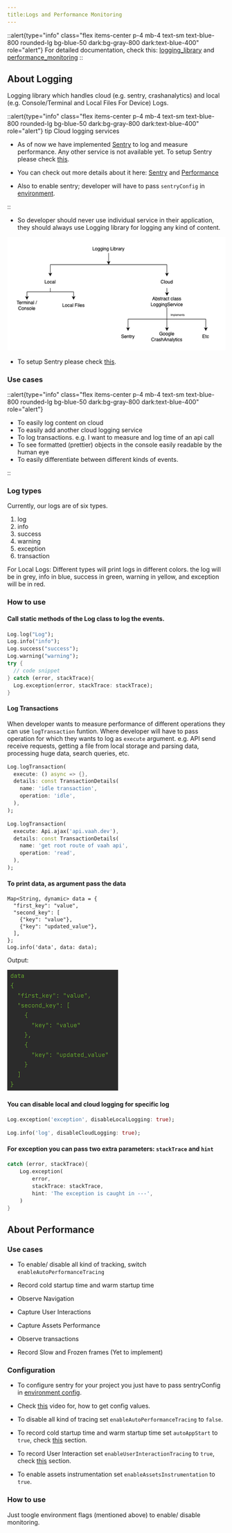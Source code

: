 ```yaml
---
title:Logs and Performance Monitoring
---
```


::alert{type="info" class="flex items-center p-4 mb-4 text-sm text-blue-800 rounded-lg bg-blue-50 dark:bg-gray-800 dark:text-blue-400" role="alert"}
For detailed documentation, check this: [logging_library](../directory_structure/vaahextendflutter/services/logging_library/logging_library) and [performance_monitoring](../directory_structure/vaahextendflutter/services/performance_monitoring)
::

## About Logging

Logging library which handles cloud (e.g. sentry, crashanalytics) and local (e.g. Console/Terminal and Local Files For Device) Logs.

::alert{type="info" class="flex items-center p-4 mb-4 text-sm text-blue-800 rounded-lg bg-blue-50 dark:bg-gray-800 dark:text-blue-400" role="alert"}
tip Cloud logging services

- As of now we have implemented [Sentry](../directory_structure/vaahextendflutter/services/logging_library/_cloud/sentry_logging_service) to log and measure performance. Any other service is not available yet. To setup Sentry please check [this](../directory_structure/vaahextendflutter/services/logging_library/_cloud/sentry_logging_service.md#configuration).

- You can check out more details about it here: [Sentry](../directory_structure/vaahextendflutter/services/logging_library/_cloud/sentry_logging_service) and [Performance](../directory_structure/vaahextendflutter/services/performance_monitoring)

- Also to enable sentry; developer will have to pass `sentryConfig` in [environment](../essentials/environments).

::

- So developer should never use individual service in their application, they should always use Logging library for logging any kind of content.

<img src="/images/flutter/components/log/hierarchy.png" alt="hierarchy">

- To setup Sentry please check [this](../directory_structure/vaahextendflutter/services/logging_library/_cloud/sentry_logging_service.md#configuration).

### Use cases

::alert{type="info" class="flex items-center p-4 mb-4 text-sm text-blue-800 rounded-lg bg-blue-50 dark:bg-gray-800 dark:text-blue-400" role="alert"}
- To easily log content on cloud
- To easily add another cloud logging service
- To log transactions. e.g. I want to measure and log time of an api call
- To see formatted (prettier) objects in the console easily readable by the human eye
- To easily differentiate between different kinds of events.

::

### Log types
Currently, our logs are of six types.
1. log
2. info
3. success
4. warning
5. exception
6. transaction

For Local Logs: Different types will print logs in different colors. the log will be in grey, info in blue, success in green, warning in yellow, and exception will be in red.

### How to use

#### Call static methods of the Log class to log the events.

```dart
Log.log("Log");
Log.info("info");
Log.success("success");
Log.warning("warning");
try {
  // code snippet
} catch (error, stackTrace){
  Log.exception(error, stackTrace: stackTrace);
}
```

#### Log Transactions

When developer wants to measure performance of different operations they can use `logTransaction` funtion. Where developer will have to pass operation for which they wants to log as `execute` argument. e.g. API send receive requests, getting a file from local storage and parsing data, processing huge data, search queries, etc.

```dart
Log.logTransaction(
  execute: () async => {},
  details: const TransactionDetails(
    name: 'idle transaction',
    operation: 'idle',
  ),
);
```

```dart
Log.logTransaction(
  execute: Api.ajax('api.vaah.dev'),
  details: const TransactionDetails(
    name: 'get root route of vaah api',
    operation: 'read',
  ),
);
```

#### To print data, as argument pass the data
```dart{8}
Map<String, dynamic> data = {
  "first_key": "value",
  "second_key": [
    {"key": "value"},
    {"key": "updated_value"},
  ],
};
Log.info('data', data: data);
```

Output:

<img src="/images/flutter/components/log/prettier-log.png" alt="Output">

#### You can disable local and cloud logging for specific log

```dart
Log.exception('exception', disableLocalLogging: true);
```

```dart
Log.info('log', disableCloudLogging: true);
```

#### For exception you can pass two extra parameters: `stackTrace` and `hint`

```dart
catch (error, stackTrace){
    Log.exception(
        error,
        stackTrace: stackTrace,
        hint: 'The exception is caught in ---',
    )
}
```

## About Performance

### Use cases

- To enable/ disable all kind of tracking, switch `enableAutoPerformanceTracing`

- Record cold startup time and warm startup time

- Observe Navigation

- Capture User Interactions

- Capture Assets Performance

- Observe transactions

- Record Slow and Frozen frames (Yet to implement)

### Configuration

- To configure sentry for your project you just have to pass sentryConfig in [environment config](../directory_structure/vaahextendflutter/env.md).

- Check [this](https://youtu.be/LWc67Vja5YA) video for, how to get config values.

- To disable all kind of tracing set `enableAutoPerformanceTracing` to `false`.

- To record cold startup time and warm startup time set `autoAppStart` to `true`, check [this](../directory_structure/vaahextendflutter/services/performance_monitoring.md#startup-time) section.

- To record User Interaction set `enableUserInteractionTracing` to `true`, check [this](../directory_structure/vaahextendflutter/services/performance_monitoring.md#capture-user-interactions) section.

- To enable assets instrumentation set `enableAssetsInstrumentation` to `true`.

### How to use

Just toogle environment flags (mentioned above) to enable/ disable monitoring.
